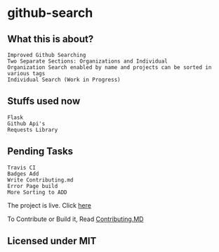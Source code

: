 # github-search


## What this is about?

```
Improved Github Searching
Two Separate Sections: Organizations and Individual
Organization Search enabled by name and projects can be sorted in various tags
Individual Search (Work in Progress)

```

## Stuffs used now

```
Flask
Github Api's
Requests Library
```

## Pending Tasks

```
Travis CI
Badges Add
Write Contributing.md
Error Page build
More Sorting to ADD
```
The project is live. Click [here](https://github-search-app.herokuapp.com/home/)  

To Contribute or Build it, Read [Contributing.MD](CONTRIBUTING.MD)

## Licensed under MIT
